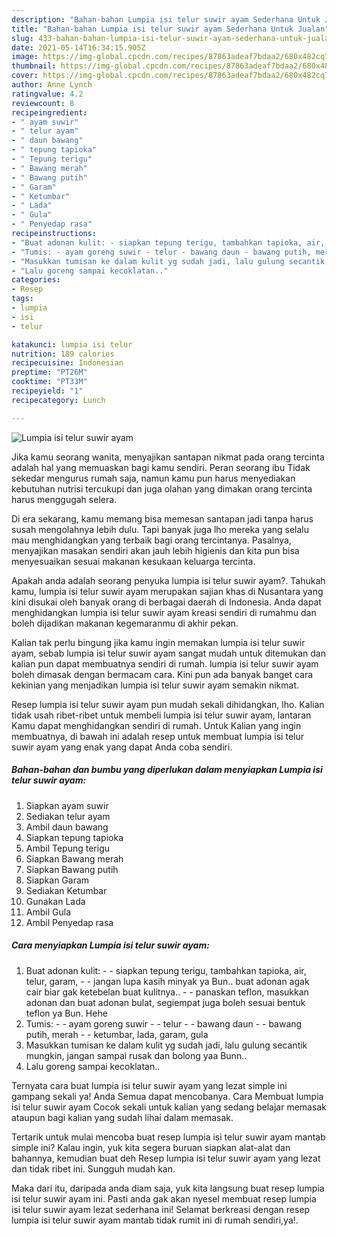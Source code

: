 ```yaml
---
description: "Bahan-bahan Lumpia isi telur suwir ayam Sederhana Untuk Jualan"
title: "Bahan-bahan Lumpia isi telur suwir ayam Sederhana Untuk Jualan"
slug: 433-bahan-bahan-lumpia-isi-telur-suwir-ayam-sederhana-untuk-jualan
date: 2021-05-14T16:34:15.905Z
image: https://img-global.cpcdn.com/recipes/87863adeaf7bdaa2/680x482cq70/lumpia-isi-telur-suwir-ayam-foto-resep-utama.jpg
thumbnail: https://img-global.cpcdn.com/recipes/87863adeaf7bdaa2/680x482cq70/lumpia-isi-telur-suwir-ayam-foto-resep-utama.jpg
cover: https://img-global.cpcdn.com/recipes/87863adeaf7bdaa2/680x482cq70/lumpia-isi-telur-suwir-ayam-foto-resep-utama.jpg
author: Anne Lynch
ratingvalue: 4.2
reviewcount: 8
recipeingredient:
- " ayam suwir"
- " telur ayam"
- " daun bawang"
- " tepung tapioka"
- " Tepung terigu"
- " Bawang merah"
- " Bawang putih"
- " Garam"
- " Ketumbar"
- " Lada"
- " Gula"
- " Penyedap rasa"
recipeinstructions:
- "Buat adonan kulit: - siapkan tepung terigu, tambahkan tapioka, air, telur, garam,  - jangan lupa kasih minyak ya Bun.. buat adonan agak cair biar gak ketebelan buat kulitnya.. - panaskan teflon, masukkan adonan dan buat adonan bulat, segiempat juga boleh sesuai bentuk teflon ya Bun. Hehe"
- "Tumis: - ayam goreng suwir - telur - bawang daun - bawang putih, merah - ketumbar, lada, garam, gula"
- "Masukkan tumisan ke dalam kulit yg sudah jadi, lalu gulung secantik mungkin, jangan sampai rusak dan bolong yaa Bunn.."
- "Lalu goreng sampai kecoklatan.."
categories:
- Resep
tags:
- lumpia
- isi
- telur

katakunci: lumpia isi telur 
nutrition: 189 calories
recipecuisine: Indonesian
preptime: "PT26M"
cooktime: "PT33M"
recipeyield: "1"
recipecategory: Lunch

---
```



![Lumpia isi telur suwir ayam](https://img-global.cpcdn.com/recipes/87863adeaf7bdaa2/680x482cq70/lumpia-isi-telur-suwir-ayam-foto-resep-utama.jpg)

Jika kamu seorang wanita, menyajikan santapan nikmat pada orang tercinta adalah hal yang memuaskan bagi kamu sendiri. Peran seorang ibu Tidak sekedar mengurus rumah saja, namun kamu pun harus menyediakan kebutuhan nutrisi tercukupi dan juga olahan yang dimakan orang tercinta harus menggugah selera.

Di era  sekarang, kamu memang bisa memesan santapan jadi tanpa harus susah mengolahnya lebih dulu. Tapi banyak juga lho mereka yang selalu mau menghidangkan yang terbaik bagi orang tercintanya. Pasalnya, menyajikan masakan sendiri akan jauh lebih higienis dan kita pun bisa menyesuaikan sesuai makanan kesukaan keluarga tercinta. 



Apakah anda adalah seorang penyuka lumpia isi telur suwir ayam?. Tahukah kamu, lumpia isi telur suwir ayam merupakan sajian khas di Nusantara yang kini disukai oleh banyak orang di berbagai daerah di Indonesia. Anda dapat menghidangkan lumpia isi telur suwir ayam kreasi sendiri di rumahmu dan boleh dijadikan makanan kegemaranmu di akhir pekan.

Kalian tak perlu bingung jika kamu ingin memakan lumpia isi telur suwir ayam, sebab lumpia isi telur suwir ayam sangat mudah untuk ditemukan dan kalian pun dapat membuatnya sendiri di rumah. lumpia isi telur suwir ayam boleh dimasak dengan bermacam cara. Kini pun ada banyak banget cara kekinian yang menjadikan lumpia isi telur suwir ayam semakin nikmat.

Resep lumpia isi telur suwir ayam pun mudah sekali dihidangkan, lho. Kalian tidak usah ribet-ribet untuk membeli lumpia isi telur suwir ayam, lantaran Kamu dapat menghidangkan sendiri di rumah. Untuk Kalian yang ingin membuatnya, di bawah ini adalah resep untuk membuat lumpia isi telur suwir ayam yang enak yang dapat Anda coba sendiri.

<!--inarticleads1-->

##### Bahan-bahan dan bumbu yang diperlukan dalam menyiapkan Lumpia isi telur suwir ayam:

1. Siapkan  ayam suwir
1. Sediakan  telur ayam
1. Ambil  daun bawang
1. Siapkan  tepung tapioka
1. Ambil  Tepung terigu
1. Siapkan  Bawang merah
1. Siapkan  Bawang putih
1. Siapkan  Garam
1. Sediakan  Ketumbar
1. Gunakan  Lada
1. Ambil  Gula
1. Ambil  Penyedap rasa




<!--inarticleads2-->

##### Cara menyiapkan Lumpia isi telur suwir ayam:

1. Buat adonan kulit: - - siapkan tepung terigu, tambahkan tapioka, air, telur, garam,  - - jangan lupa kasih minyak ya Bun.. buat adonan agak cair biar gak ketebelan buat kulitnya.. - - panaskan teflon, masukkan adonan dan buat adonan bulat, segiempat juga boleh sesuai bentuk teflon ya Bun. Hehe
1. Tumis: - - ayam goreng suwir - - telur - - bawang daun - - bawang putih, merah - - ketumbar, lada, garam, gula
1. Masukkan tumisan ke dalam kulit yg sudah jadi, lalu gulung secantik mungkin, jangan sampai rusak dan bolong yaa Bunn..
1. Lalu goreng sampai kecoklatan..




Ternyata cara buat lumpia isi telur suwir ayam yang lezat simple ini gampang sekali ya! Anda Semua dapat mencobanya. Cara Membuat lumpia isi telur suwir ayam Cocok sekali untuk kalian yang sedang belajar memasak ataupun bagi kalian yang sudah lihai dalam memasak.

Tertarik untuk mulai mencoba buat resep lumpia isi telur suwir ayam mantab simple ini? Kalau ingin, yuk kita segera buruan siapkan alat-alat dan bahannya, kemudian buat deh Resep lumpia isi telur suwir ayam yang lezat dan tidak ribet ini. Sungguh mudah kan. 

Maka dari itu, daripada anda diam saja, yuk kita langsung buat resep lumpia isi telur suwir ayam ini. Pasti anda gak akan nyesel membuat resep lumpia isi telur suwir ayam lezat sederhana ini! Selamat berkreasi dengan resep lumpia isi telur suwir ayam mantab tidak rumit ini di rumah sendiri,ya!.

